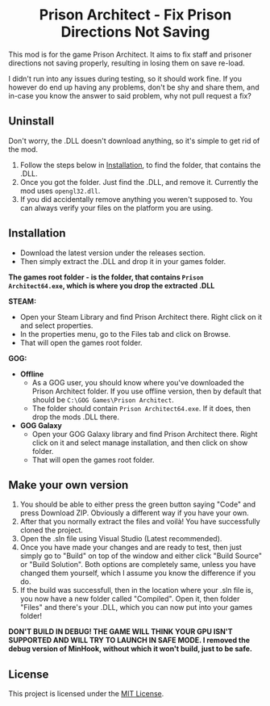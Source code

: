 <h1 align="center">
  Prison Architect - Fix Prison Directions Not Saving
</h1>

This mod is for the game Prison Architect. It aims to fix staff and prisoner directions not saving properly, resulting in losing them on save re-load.

I didn't run into any issues during testing, so it should work fine. If you however do end up having any problems, don't be shy and share them, and in-case you know the answer to said problem, why not pull request a fix?

## Uninstall

  Don't worry, the .DLL doesn't download anything, so it's simple to get rid of the mod.
  1. Follow the steps below in [Installation](https://github.com/vojin154/pa_fix_direction_serialization?tab=readme-ov-file#installation), to find the folder, that contains the .DLL.
  2. Once you got the folder. Just find the .DLL, and remove it. Currently the mod uses `opengl32.dll`.
  3. If you did accidentally remove anything you weren't supposed to. You can always verify your files on the platform you are using.

## Installation

- Download the latest version under the releases section.
- Then simply extract the .DLL and drop it in your games folder.

**The games root folder - is the folder, that contains `Prison Architect64.exe`, which is where you drop the extracted .DLL**

**STEAM:**
  - Open your Steam Library and find Prison Architect there. Right click on it and select properties.
  - In the properties menu, go to the Files tab and click on Browse.
  - That will open the games root folder.

**GOG:**
  - **Offline**
    - As a GOG user, you should know where you've downloaded the Prison Architect folder. If you use offline version, then by default that should be `C:\GOG Games\Prison Architect`.
    - The folder should contain `Prison Architect64.exe`. If it does, then drop the mods .DLL there.
  - **GOG Galaxy**
    - Open your GOG Galaxy library and find Prison Architect there. Right click on it and select manage installation, and then click on show folder.
    - That will open the games root folder. 

## Make your own version

1. You should be able to either press the green button saying "Code" and press Download ZIP. Obviously a different way if you have your own.
2. After that you normally extract the files and voilà! You have successfully cloned the project.
3. Open the .sln file using Visual Studio (Latest recommended).
4. Once you have made your changes and are ready to test, then just simply go to "Build" on top of the window and either click "Build Source" or "Build Solution". Both options are completely same, unless you have changed them yourself, which I assume you know the difference if you do.
5. If the build was successfull, then in the location where your .sln file is, you now have a new folder called "Compiled". Open it, then folder "Files" and there's your .DLL, which you can now put into your games folder!

**DON'T BUILD IN DEBUG! THE GAME WILL THINK YOUR GPU ISN'T SUPPORTED AND WILL TRY TO LAUNCH IN SAFE MODE. I removed the debug version of MinHook, without which it won't build, just to be safe.**

## License

This project is licensed under the [MIT License](https://choosealicense.com/licenses/mit/).
